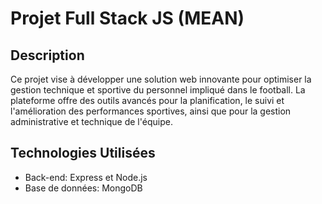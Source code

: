 # Projet Full Stack JS (MEAN)

## Description
Ce projet vise à développer une solution web innovante pour optimiser la gestion technique et sportive du personnel impliqué dans le football. La plateforme offre des outils avancés pour la planification, le suivi et l'amélioration des performances sportives, ainsi que pour la gestion administrative et technique de l'équipe.

## Technologies Utilisées
- Back-end: Express et Node.js
- Base de données: MongoDB
